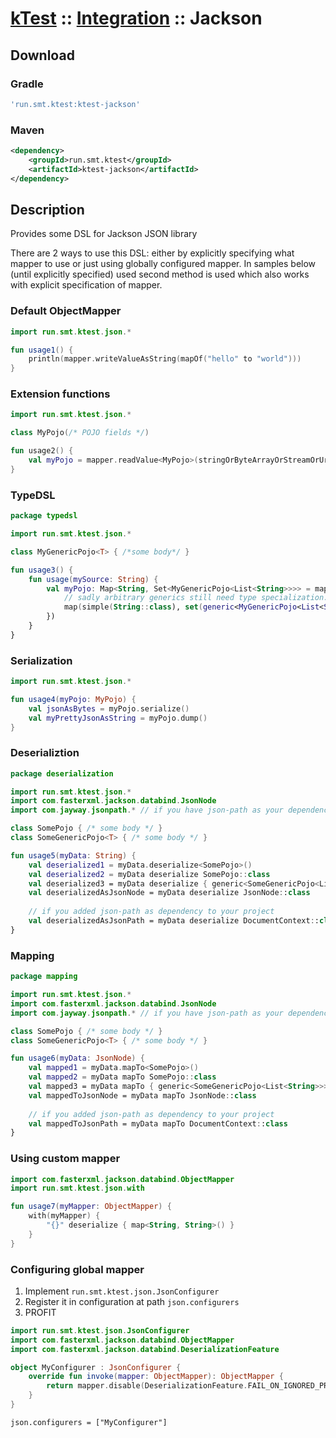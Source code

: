 # [kTest](../README.md) :: [Integration](README.md) :: Jackson

## Download

### Gradle

```groovy
'run.smt.ktest:ktest-jackson'
```

### Maven

```xml
<dependency>
    <groupId>run.smt.ktest</groupId>
    <artifactId>ktest-jackson</artifactId>
</dependency>
```

## Description

Provides some DSL for Jackson JSON library

There are 2 ways to use this DSL: either by explicitly specifying what mapper
to use or just using globally configured mapper. In samples below (until explicitly specified)
used second method is used which also works with explicit specification of mapper.

### Default ObjectMapper

```kotlin
import run.smt.ktest.json.*

fun usage1() {
    println(mapper.writeValueAsString(mapOf("hello" to "world")))
}
```

### Extension functions

```kotlin
import run.smt.ktest.json.*

class MyPojo(/* POJO fields */)

fun usage2() {
    val myPojo = mapper.readValue<MyPojo>(stringOrByteArrayOrStreamOrUrlOrFileOrReader)
}
```

### TypeDSL

[//]: # (package:typedsl)
```kotlin
package typedsl

import run.smt.ktest.json.*

class MyGenericPojo<T> { /*some body*/ }

fun usage3() {
    fun usage(mySource: String) {
        val myPojo: Map<String, Set<MyGenericPojo<List<String>>>> = mapper.readValue(mySource, type {
            // sadly arbitrary generics still need type specialization...
            map(simple(String::class), set(generic<MyGenericPojo<List<String>>>(MyGenericPojo::class, list<String>())))
        })
    }
}
```

### Serialization

```kotlin
import run.smt.ktest.json.*

fun usage4(myPojo: MyPojo) {
    val jsonAsBytes = myPojo.serialize()
    val myPrettyJsonAsString = myPojo.dump()
}
```

### Deserializtion

[//]: # (package:deserialization)
```kotlin
package deserialization

import run.smt.ktest.json.*
import com.fasterxml.jackson.databind.JsonNode
import com.jayway.jsonpath.* // if you have json-path as your dependency

class SomePojo { /* some body */ }
class SomeGenericPojo<T> { /* some body */ }

fun usage5(myData: String) {
    val deserialized1 = myData.deserialize<SomePojo>()
    val deserialized2 = myData deserialize SomePojo::class
    val deserialized3 = myData deserialize { generic<SomeGenericPojo<List<String>>>(SomeGenericPojo::class, list<String>()) }
    val deserializedAsJsonNode = myData deserialize JsonNode::class
    
    // if you added json-path as dependency to your project
    val deserializedAsJsonPath = myData deserialize DocumentContext::class
}
```

### Mapping

[//]: # (package:mapping)
```kotlin
package mapping

import run.smt.ktest.json.*
import com.fasterxml.jackson.databind.JsonNode
import com.jayway.jsonpath.* // if you have json-path as your dependency

class SomePojo { /* some body */ }
class SomeGenericPojo<T> { /* some body */ }

fun usage6(myData: JsonNode) {
    val mapped1 = myData.mapTo<SomePojo>()
    val mapped2 = myData mapTo SomePojo::class
    val mapped3 = myData mapTo { generic<SomeGenericPojo<List<String>>>(SomeGenericPojo::class, list<String>()) }
    val mappedToJsonNode = myData mapTo JsonNode::class
    
    // if you added json-path as dependency to your project
    val mappedToJsonPath = myData mapTo DocumentContext::class
}
```

### Using custom mapper

```kotlin
import com.fasterxml.jackson.databind.ObjectMapper
import run.smt.ktest.json.with

fun usage7(myMapper: ObjectMapper) {
    with(myMapper) {
        "{}" deserialize { map<String, String>() }
    }
}

```

### Configuring global mapper

1. Implement `run.smt.ktest.json.JsonConfigurer`
2. Register it in configuration at path `json.configurers`
3. PROFIT

```kotlin
import run.smt.ktest.json.JsonConfigurer
import com.fasterxml.jackson.databind.ObjectMapper
import com.fasterxml.jackson.databind.DeserializationFeature

object MyConfigurer : JsonConfigurer {
    override fun invoke(mapper: ObjectMapper): ObjectMapper {
        return mapper.disable(DeserializationFeature.FAIL_ON_IGNORED_PROPERTIES)
    }
}
```

```hocon
json.configurers = ["MyConfigurer"]
```
